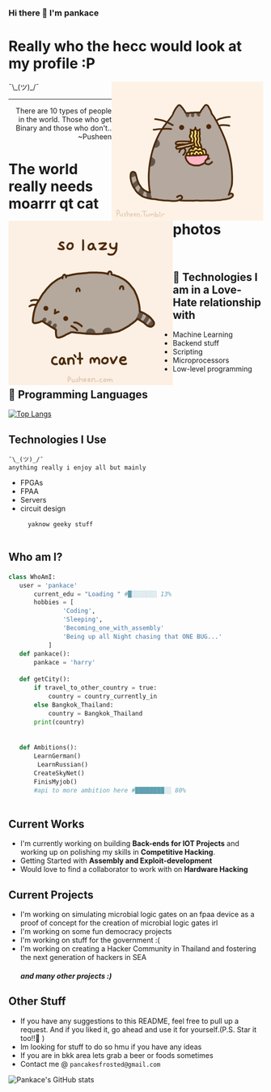 ### Hi there 👋 I'm pankace 

<h1>Really who the hecc would look at my profile :P</h1> 

<img src = 'https://github.com/pankace/pankace/blob/main/images%20/pusheen2.jpg' alt = 'Ramen Pusheen1' align='right'/>

<img src = 'https://github.com/pankace/pankace/blob/main/images%20/pusheen3.gif' alt = 'Ramen Pusheen2' align='left'/> 
 ¯\_(ツ)_/¯

----

<div style="text-align: right">There are 10 types of people in the world. Those who get Binary and those who don't.. ~Pusheen </div>

<h1>The world really needs moarrr qt cat photos</h1><br >
 
## :robot: Technologies I am in a Love-Hate relationship with     
* Machine Learning
* Backend stuff
* Scripting 
* Microprocessors 
* Low-level programming 

## :snake: Programming Languages

[![Top Langs](https://github-readme-stats.vercel.app/api/top-langs/?username=pankace&layout=compact)](https://github.com/pankace/github-readme-stats&langs_count=10)


 ## Technologies I Use 
    ¯\_(ツ)_/¯
    anything really i enjoy all but mainly 
* FPGAs
* FPAA
* Servers 
* circuit design 
  ```
    yaknow geeky stuff
 
 ## Who am I?
 ```python
 class WhoAmI:
 	user = 'pankace'
		current_edu = "Loading " #█░░░░░░░ 13%
		hobbies = [
				'Coding',
				'Sleeping',
				'Becoming_one_with_assembly'
				'Being up all Night chasing that ONE BUG...'
			]
	def pankace():
        pankace = 'harry' 

	def getCity():
        if travel_to_other_country = true: 
            country = country_currently_in 
        else Bangkok_Thailand:
            country = Bangkok_Thailand
		print(country)

	
	def Ambitions():
		LearnGerman()
         LearnRussian()
		CreateSkyNet()
		FinisMyjob()
		#api to more ambition here #████████░░ 80%
	
 ```
 
## Current Works
 * I'm currently working on building **Back-ends for IOT Projects** and working up on polishing my skills in **Competitive Hacking**.
 * Getting Started with **Assembly and Exploit-development**
 * Would love to find a collaborator to work with on **Hardware Hacking**

## Current Projects 
* I'm working on simulating microbial logic gates on an fpaa device as a proof of concept for the creation of microbial logic gates irl 
* I'm working on some fun democracy projects 
* I'm working on stuff for the government :( 
* I'm working on creating a Hacker Community in Thailand and fostering the next generation of hackers in SEA
  <h5>and many other projects :)</h5> 


## Other Stuff

  - If you have any suggestions to this README, feel free to pull up a request. And if you liked it, go ahead and use it for yourself.(P.S. Star it too!!:grimacing: )
  - Im looking for stuff to do so hmu if you have any ideas 
  - If you are in bkk area lets grab a beer or foods sometimes 
  - Contact me @ ```pancakesfrosted@gmail.com```


![Pankace's GitHub stats](https://github-readme-stats.vercel.app/api?username=pankace&show_icons=true&cout_private&theme=gruvbox)

